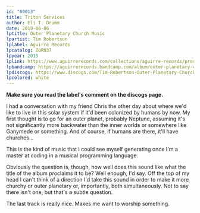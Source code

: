 ```yaml
---
id: "00013"
title: Triton Services
author: Eli T. Drumm
date: 2019-06-06
lptitle: Outer Planetary Church Music
lpartist: Tim Robertson
lplabel: Aguirre Records
lpcatalog: ZORN37
lpyear: 2015
lplink: https://www.aguirrerecords.com/collections/aguirre-records/products/tim-robertson-outer-planetary-church-music-lp?variant=32074593290
lpbandcamp: https://aguirrerecords.bandcamp.com/album/outer-planetary-church-music
lpdiscogs: https://www.discogs.com/Tim-Robertson-Outer-Planetary-Church-Music/release/6419062
lpcolored: white
---
```



**Make sure you read the label's comment on the discogs page.**


I had a conversation with my friend Chris the other day about where we'd like to live in this solar system if it'd been colonized by humans by now.
My first thought is to go for an outer planet, probably Neptune, assuming it's not significantly more backwater than the inner worlds or
somewhere like Ganymede or something.
And of course, if humans are there, it'll have churches...

This is the kind of music that I could see myself generating once I'm a master at coding in a musical programming language.


Obviously the question is, though, how well does this sound like what the title of the album proclaims it to be?
Well enough, I'd say. Off the top of my head I can't think of a direction I'd take this sound in order to make it more
churchy or outer planetary or, importantly, both simultaneously. Not to say there isn't one, but that's a subtle question.

The last track is really nice. Makes me want to worship something.
